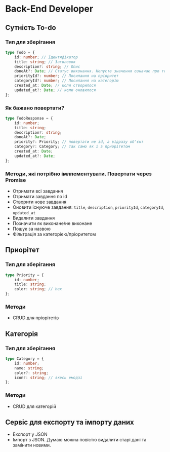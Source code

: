 ﻿# Back-End Developer

## Сутність To-do

### Тип для зберігання
```ts
type Todo = {
    id: number; // Ідентифікатор
    title: string; // Заголовок
    description?: string; // Опис
    doneAt?: Date; // Статус виконання. Непусте значення означає про те, що завдання виконане в заданий час.
    priorityId?: number; // Посилання на пріоритет
    categoryId?: number; // Посилання на категорію
    created_at: Date; // коли створилося
    updated_at?: Date; // коли оновилося
};
```
### Як бажано повертати?

```ts
type TodoResponse = {
    id: number;
    title: string;
    description?: string;
    doneAt?: Date;
    priority?: Priority; // повертати не id, а відразу об'єкт
    category?: Category; // так само як і з приорітетом
    created_at: Date;
    updated_at?: Date;
};
```

### Методи, які потрібно імлпементувати. Повертати через Promise
- Отримати всі завдання
- Отримати завдання по id
- Створити нове завдання
- Оновити існуюче завдання: `title`, `description`, `priorityId`, `categoryId`, `updated_at`
- Видалити завдання
- Позначити як виконане/не виконане
- Пошук за назвою
- Фільтрація за категорією/пріоритетом

## Приорітет

### Тип для зберігання
```ts
type Priority = {
    id: number;
    title: string;
    color: string; // hex
};
```

### Методи
- CRUD для пріорітетів

## Категорія

### Тип для зберігання
```ts
type Category = {
    id: number;
    name: string;
    color?: string;
    icon?: string; // якесь емодзі
};
```

### Методи
- CRUD для категорій

## Сервіс для експорту та імпорту даних
- Експорт у JSON
- Імпорт з JSON. Думаю можна повістю видалити старі дані та замінити новими.